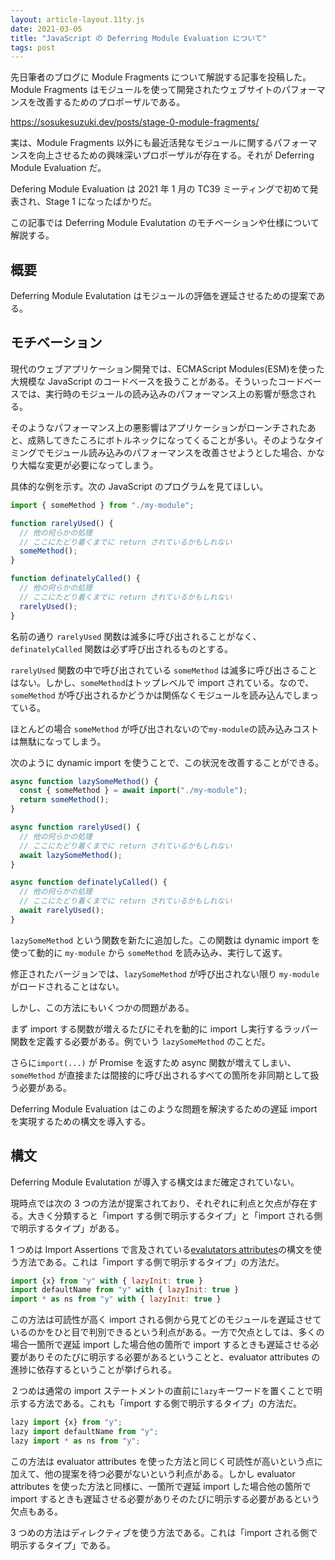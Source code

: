 ```yaml
---
layout: article-layout.11ty.js
date: 2021-03-05
title: "JavaScript の Deferring Module Evaluation について"
tags: post
---
```


先日筆者のブログに Module Fragments について解説する記事を投稿した。Module Fragments はモジュールを使って開発されたウェブサイトのパフォーマンスを改善するためのプロポーザルである。

https://sosukesuzuki.dev/posts/stage-0-module-fragments/

実は、Module Fragments 以外にも最近活発なモジュールに関するパフォーマンスを向上させるための興味深いプロポーザルが存在する。それが Deferring Module Evaluation だ。

Defering Module Evaluation は 2021 年 1 月の TC39 ミーティングで初めて発表され、Stage 1 になったばかりだ。

この記事では Deferring Module Evalutation のモチベーションや仕様について解説する。

## 概要

Deferring Module Evalutation はモジュールの評価を遅延させるための提案である。

## モチベーション

現代のウェブアプリケーション開発では、ECMAScript Modules(ESM)を使った大規模な JavaScript のコードベースを扱うことがある。そういったコードベースでは、実行時のモジュールの読み込みのパフォーマンス上の影響が懸念される。

そのようなパフォーマンス上の悪影響はアプリケーションがローンチされたあと、成熟してきたころにボトルネックになってくることが多い。そのようなタイミングでモジュール読み込みのパフォーマンスを改善させようとした場合、かなり大幅な変更が必要になってしまう。

具体的な例を示す。次の JavaScript のプログラムを見てほしい。

```js
import { someMethod } from "./my-module";

function rarelyUsed() {
  // 他の何らかの処理
  // ここにたどり着くまでに return されているかもしれない
  someMethod();
}

function definatelyCalled() {
  // 他の何らかの処理
  // ここにたどり着くまでに return されているかもしれない
  rarelyUsed();
}
```

名前の通り `rarelyUsed` 関数は滅多に呼び出されることがなく、`definatelyCalled` 関数は必ず呼び出されるものとする。

`rarelyUsed` 関数の中で呼び出されている `someMethod` は滅多に呼び出さることはない。しかし、`someMethod`はトップレベルで import されている。なので、`someMethod` が呼び出されるかどうかは関係なくモジュールを読み込んでしまっている。

ほとんどの場合 `someMethod` が呼び出されないので`my-module`の読み込みコストは無駄になってしまう。

次のように dynamic import を使うことで、この状況を改善することができる。

```js
async function lazySomeMethod() {
  const { someMethod } = await import("./my-module");
  return someMethod();
}

async function rarelyUsed() {
  // 他の何らかの処理
  // ここにたどり着くまでに return されているかもしれない
  await lazySomeMethod();
}

async function definatelyCalled() {
  // 他の何らかの処理
  // ここにたどり着くまでに return されているかもしれない
  await rarelyUsed();
}
```

`lazySomeMethod` という関数を新たに追加した。この関数は dynamic import を使って動的に `my-module` から `someMethod` を読み込み、実行して返す。

修正されたバージョンでは、`lazySomeMethod` が呼び出されない限り `my-module` がロードされることはない。

しかし、この方法にもいくつかの問題がある。

まず import する関数が増えるたびにそれを動的に import し実行するラッパー関数を定義する必要がある。例でいう `lazySomeMethod` のことだ。

さらに`import(...)` が Promise を返すため async 関数が増えてしまい、`someMethod` が直接または間接的に呼び出されるすべての箇所を非同期として扱う必要がある。

Deferring Module Evaluation はこのような問題を解決するための遅延 import を実現するための構文を導入する。

## 構文

Deferring Module Evalutation が導入する構文はまだ確定されていない。

現時点では次の 3 つの方法が提案されており、それぞれに利点と欠点が存在する。大きく分類すると「import する側で明示するタイプ」と「import される側で明示するタイプ」がある。

1 つめは Import Assertions で言及されている[evalutators attributes]()の構文を使う方法である。これは「import する側で明示するタイプ」の方法だ。

```js
import {x} from "y" with { lazyInit: true }
import defaultName from "y" with { lazyInit: true }
import * as ns from "y" with { lazyInit: true }
```

この方法は可読性が高く import される側から見てどのモジュールを遅延させているのかをひと目で判別できるという利点がある。一方で欠点としては、多くの場合一箇所で遅延 import した場合他の箇所で import するときも遅延させる必要がありそのたびに明示する必要があるということと、evaluator attributes の進捗に依存するということが挙げられる。

２つめは通常の import ステートメントの直前に`lazy`キーワードを置くことで明示する方法である。これも「import する側で明示するタイプ」の方法だ。

```js
lazy import {x} from "y";
lazy import defaultName from "y";
lazy import * as ns from "y";
```

この方法は evaluator attributes を使った方法と同じく可読性が高いという点に加えて、他の提案を待つ必要がないという利点がある。しかし evaluator attributes を使った方法と同様に、一箇所で遅延 import した場合他の箇所で import するときも遅延させる必要がありそのたびに明示する必要があるという欠点もある。

3 つめの方法はディレクティブを使う方法である。これは「import される側で明示するタイプ」である。

```js

```
